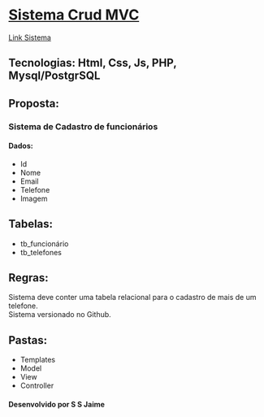 <h1><a href="#">Sistema Crud MVC</a></h1>
<a href="#">Link Sistema</a>

    

<h2>Tecnologias: Html, Css, Js, PHP, Mysql/PostgrSQL</h2>

<h2>Proposta:</h2>
<h3>Sistema de Cadastro de funcionários</h3>
<h4>Dados:</h4>

<ul>
<li>Id</li>
<li>Nome</li>
<li>Email</li>
<li>Telefone</li>
<li>Imagem</li>
</ul>

<h2>Tabelas:</h2>
<ul>
<li>tb_funcionário</li>
<li>tb_telefones</li>
</ul>

<h2>Regras:</h2>
<p>Sistema deve conter uma tabela relacional para o cadastro de mais de um telefone.<br>
Sistema versionado no Github.</p>

<h2>Pastas:</h2>

<ul>
<li>Templates</li>
<li>Model</li>
<li>View</li>
<li>Controller</li>
</ul>

<h4>Desenvolvido por S S Jaime</h4>

